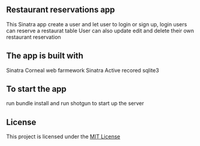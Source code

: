 ## Restaurant reservations app 
This Sinatra app create a user and let user to login or sign up,
login users can reserve a restaurat table 
User can also update edit and delete their own restaurant reservation

## The app is built with 
Sinatra Corneal web farmework
Sinatra Active recored 
sqlite3

## To start the app 
run bundle install and run shotgun to start up the server  

## License 
This project is licensed under the <a href="https://opensource.org/licenses/MIT">MIT License </a> 
